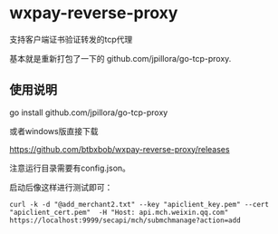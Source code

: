 # wxpay-reverse-proxy
支持客户端证书验证转发的tcp代理

基本就是重新打包了一下的 github.com/jpillora/go-tcp-proxy.

## 使用说明

go install github.com/jpillora/go-tcp-proxy

或者windows版直接下载

https://github.com/btbxbob/wxpay-reverse-proxy/releases

注意运行目录需要有config.json。

启动后像这样进行测试即可：

```
curl -k -d "@add_merchant2.txt" --key "apiclient_key.pem" --cert "apiclient_cert.pem"  -H "Host: api.mch.weixin.qq.com" https://localhost:9999/secapi/mch/submchmanage?action=add
```